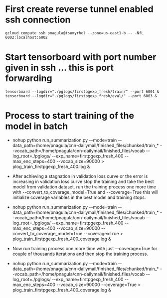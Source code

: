 # First create reverse tunnel enabled ssh connection 
	gcloud compute ssh pnagula@tsumyrhel --zone=us-east1-b -- -NfL 6002:localhost:6002
# Start tensorboard with port number given in ssh ... this is port forwarding
	tensorboard --logdir="./pglogs/firstpgexp_fresh/train/" --port 6001 &
	tensorboard --logdir="./pglogs/firstpgexp_fresh/eval/" --port 6003 &
# Process to start training of the model in batch
* nohup python run_summarization.py --mode=train --data_path=/home/pnagula/cnn-dailymail/finished_files/chunked/train_* --vocab_path=/home/pnagula/cnn-dailymail/finished_files/vocab --log_root=./pglogs/ --exp_name=firstpgexp_fresh_400 --max_enc_steps=400  --vocab_size=90000  > plog_train_firstpgexp_fresh_400.log &

* After achieving a stagnation in validation loss curve or the error is increasing in validation loss curve stop the training and take the best model from validation dataset. run the training process one more time with --convert_to_coverage_model=True and --coverage=True this will initialize coverage variables in the best model and training stops. 

* nohup python run_summarization.py --mode=train --data_path=/home/pnagula/cnn-dailymail/finished_files/chunked/train_* --vocab_path=/home/pnagula/cnn-dailymail/finished_files/vocab --log_root=./pglogs/ --exp_name=firstpgexp_fresh_400 --max_enc_steps=400  --vocab_size=90000 --convert_to_coverage_model=True --coverage=True > plog_train_firstpgexp_fresh_400_coverage.log &

* Now run training process one more time with just --coverage=True for couple of thousands iterations and then stop the training process.

* nohup python run_summarization.py --mode=train --data_path=/home/pnagula/cnn-dailymail/finished_files/chunked/train_* --vocab_path=/home/pnagula/cnn-dailymail/finished_files/vocab --log_root=./pglogs/ --exp_name=firstpgexp_fresh_400 --max_enc_steps=400  --vocab_size=90000 --coverage=True > plog_train_firstpgexp_fresh_400_coverage.log &

